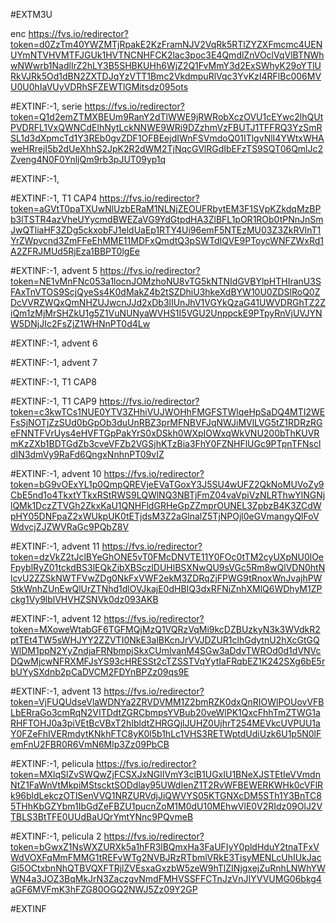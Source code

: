 #EXTM3U

 enc
https://fvs.io/redirector?token=d0ZzTm40YWZMTjRpakE2KzFramNJV2VqRk5RTlZYZXFmcmc4UENUYmNTVHVMTFJGUk1HVTNCNHFCK2lac3poc3E4QmdlZnVOclVqVlBTNWhwNWwrb1NadlIrZ2hLY3B5SHBKUHh6WjZ2Q1FvMmY3d2ExSWhyK29oYTlURkVJRk5Od1dBN2ZXTDJqYzVTT1Bmc2VkdmpuRlVqc3YvKzI4RFlBc006MVU0U0hIaVUyVDRhSFZEWTlGMitsdz095ots





#EXTINF:-1, serie
https://fvs.io/redirector?token=Q1d2emZTMXBEUm9RanY2dTlWWE9jRWRobXczOVU1cEYwc2lhQUtPVDRFL1VxQWNCdElhNytLckNNWE9WRi9DZzhmVzFBUTJ1TFFRQ3YzSmRSL1d3dXpmcTd1Y3REb0gvZDF1OFBEejdIWnFSVmdoQ01ITlgvNlI4YWtxWHAweHRrejI5b2dUeXhhS2JpK2R2dWM2TjNqcGVlRGdIbEFzTS9SQT06QmlJc2Zveng4N0F0YnljQm9rb3pJUT09yp1q


#EXTINF:-1, 


#EXTINF:-1, T1 CAP4
https://fvs.io/redirector?token=aGVtT0paTXUwNlUzbERaM1NLNjZEOUFRbytEM3F1SVpKZkdqMzBPb3lTSTR4azVheUYycmdBWEZaVG9YdGtpdHA3ZlBFL1pOR1ROb0tPNnJnSmJwQTliaHF3ZDg5ckxobFJ1eldUaEp1RTY4Ui96emF5NTEzMU03Z3ZkRVlnT1YrZWpvcnd3ZmFFeEhMME11MDFxQmdtQ3pSWTdIQVE9PToycWNFZWxRd1A2ZFRJMUd5RjEza1BBPT0lgEe


#EXTINF:-1, advent 5
https://fvs.io/redirector?token=NE1vMnFNc053a1locnJOMzhoNU8vTG5kNTNIdGVBYlpHTHIranU3SFAxTnVTOS9ScjQyeSs4K0dMakZ4b2tSZDhiU3hkeXdBYW10U0ZDSlRoQ0ZDcVVRZWQxQmNHZUJwcnJJd2xDb3lIUnJhV1VGYkQzaG41UWVDRGhTZ2ZiQm1zMjMrSHZkU1g5Z1VuNUNyaWVHS1I5VGU2UnppckE9PTpyRnVjUVJYNW5DNjJIc2FsZjZ1WHNnPT0d4Lw

#EXTINF:-1, advent 6



#EXTINF:-1, advent 7



#EXTINF:-1, T1 CAP8



#EXTINF:-1, T1 CAP9
https://fvs.io/redirector?token=c3kwTCs1NUE0YTV3ZHhiVUJWOHhFMGFSTWlqeHpSaDQ4MTI2WEFsSjNOTjZzSUd0bGpOb3duUnRBZ3prMFNBVFJqNWJiMVlLVG5tZ1RDRzRGeFNNTFVrUys4eHVFTGpPakYrS0xDSkh0WXpIOWxqWkVNU200bThKUVRmKzZXb1BDTGdZb3cveVFZb2VGSjhKTzBia3FhY0FZNHFlUGc9PTpnTFNscldIN3dmVy9RaFd6QngxNnhnPT09vIZ


#EXTINF:-1, advent 10
https://fvs.io/redirector?token=bG9vOExYL1p0QmpQREVjeEVaTGoxY3J5SU4wUFZ2QkNoMUVoZy9CbE5nd1o4TkxtYTkxRStRWS9LQWlNQ3NBTjFmZ04vaVpiVzNLRThwYlNGNjlQMk1DczZTVGh2ZkxKaU1QNHFldGRHeGpZZmprOUNEL3ZpbzB4K3ZCdWpHY05DNFpaZ2xWUkpUK0tETjdsM3Z2aGlnalZ5TjNPOjl0eGVmangyQlFoVWdvcjZJZWVRaGc9PQbZ8V


#EXTINF:-1, advent 11
https://fvs.io/redirector?token=dzVkZ2tJclBYeGhONE5vT0FMcDNVTE11Y0FOc0tTM2cyUXpNU0lOeFpyblRyZ01tckdBS3lEQkZibXBSczlDUHlBSXNwQU9sVGc5Rm8wQlVDN0htNlcvU2ZZSkNWTFVwZDg0NkFxVWF2ekM3ZDRqZjFPWG9tRnoxWnJvajhPWStkWnhZUnEwQlUrZTNhd1dlOVJkajE0dHBIQ3dxRFNiZnhXMlQ6WDhyM1ZPckg1Vy9lblVHVHZSNVk0dz093AKB


#EXTINF:-1, advent 12
https://fvs.io/redirector?token=MXoweWtabGF6TGFMQjMzQ1VQRzVqMi9kcDZBUzkyN3k3WVdkR2ptTEt4TW5sWHJYY2ZZVTI0NkE3alBKcnJrVVJDZUR1clhGdytnU2hXcGtGQWlDM1ppN2YyZndjaFRNbmpjSkxCUmlvanM4SGw3aDdvTWROd0d1dVNVcDQwMjcwNFRXMFJsYS93cHRESSt2cTZSSTVqYytIaFRqbEZ1K242SXg6bE5rbUYySXdnb2pCaDVCM2FDYnBPZz09qs9E

#EXTINF:-1, advent 13
https://fvs.io/redirector?token=VjFUQUdseVlaWDNYa2ZRVDVMM1Z2bmRZK0dxQnRIOWlPOUovVFBLbERraGo3cmRqN2VITDdtZGRCbmpsYVBub20veWlPK1QxcFhhTmZTWG1aRHFTOHJ0a3piVEtBcVBxT2hIbldtZHRGQjlJUHZ0UjhrT254MEVkcUVPUU1aY0FZeFhIVERmdytKNkhFTC8yK0l5b1hLc1VHS3RETWptdUdiUzk6U1p5N0lFemFnU2FBR0R6VmN6Mlp3Zz09PbCB


#EXTINF:-1, pelicula
https://fvs.io/redirector?token=MXlqSlZvSWQwZjFCSXJxNGlIVmY3clB1UGxIU1BNeXJSTEtIeVVmdnNtZ1FaWnVtMkpiMStscktSODdlay95UWdIenZ1T2RvWFBEWERKWHk0cVFlRk96bldLekczOTlSenVVQ1NRZURVdjJiQWVYS05KTGNXcDM5STh1Y3BnTC85THhKbGZYbm1IbGdZeFBZU1pucnZoM1M0dU10MEhwVlE0V2RIdz09OlJ2VTBLS3BtTFE0UUdBaUQrYmtYNnc9PQvmeB


#EXTINF:-1, pelicula 2
https://fvs.io/redirector?token=bGwxZ1NsWXZURXk5a1hFR3lBQmxHa3FaUFIyY0pldHduY2tnaTFxVWdVOXFqMmFMMG1tREFvWTg2NVBJRzRTbmlVRkE3TisyMENLcUhIUkJacGl5OCtxbnNhQTBVQXFTRjlZVEsxaGxzbW5zeW9hTlZINjgxejZuRnhLNWhYWWN4a3JOZ3BqMkJrN3ZaczgvNmdFMHVSSFFCTnJzVnJIYVVUMG06bkg4aGF6MVFmK3hFZG80OGQ2NWJ5Zz09Y2GP


#EXTINF




